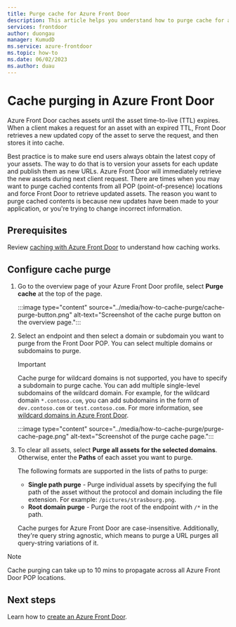 ```yaml
---
title: Purge cache for Azure Front Door
description: This article helps you understand how to purge cache for an Azure Front Door profile.
services: frontdoor
author: duongau
manager: KumudD
ms.service: azure-frontdoor
ms.topic: how-to
ms.date: 06/02/2023
ms.author: duau
---
```


# Cache purging in Azure Front Door

Azure Front Door caches assets until the asset time-to-live (TTL) expires. When a client makes a request for an asset with an expired TTL, Front Door retrieves a new updated copy of the asset to serve the request, and then stores it into cache.

Best practice is to make sure end users always obtain the latest copy of your assets. The way to do that is to version your assets for each update and publish them as new URLs. Azure Front Door will immediately retrieve the new assets during next client request. There are times when you may want to purge cached contents from all POP (point-of-presence) locations and force Front Door to retrieve updated assets. The reason you want to purge cached contents is because new updates have been made to your application, or you're trying to change incorrect information.

## Prerequisites

Review [caching with Azure Front Door](../front-door-caching.md) to understand how caching works.

## Configure cache purge

1. Go to the overview page of your Azure Front Door profile, select **Purge cache** at the top of the page.

   :::image type="content" source="../media/how-to-cache-purge/cache-purge-button.png" alt-text="Screenshot of the cache purge button on the overview page.":::

1. Select an endpoint and then select a domain or subdomain you want to purge from the Front Door POP. You can select multiple domains or subdomains to purge.

    > [!IMPORTANT]
    > Cache purge for wildcard domains is not supported, you have to specify a subdomain to purge cache. You can add multiple single-level subdomains of the wildcard domain. For example, for the wildcard domain `*.contoso.com`, you can add subdomains in the form of `dev.contoso.com` or `test.contoso.com`. For more information, see [wildcard domains in Azure Front Door](../front-door-wildcard-domain.md).

   :::image type="content" source="../media/how-to-cache-purge/purge-cache-page.png" alt-text="Screenshot of the purge cache page.":::

1. To clear all assets, select **Purge all assets for the selected domains**. Otherwise, enter the **Paths** of each asset you want to purge.

   The following formats are supported in the lists of paths to purge:

   * **Single path purge** - Purge individual assets by specifying the full path of the asset without the protocol and domain including the file extension. For example: `/pictures/strasbourg.png`.
   * **Root domain purge** - Purge the root of the endpoint with `/*` in the path.

   Cache purges for Azure Front Door are case-insensitive. Additionally, they're query string agnostic, which means to purge a URL purges all query-string variations of it. 

> [!NOTE]
> Cache purging can take up to 10 mins to propagate across all Azure Front Door POP locations.

## Next steps

Learn how to [create an Azure Front Door](../create-front-door-portal.md).
